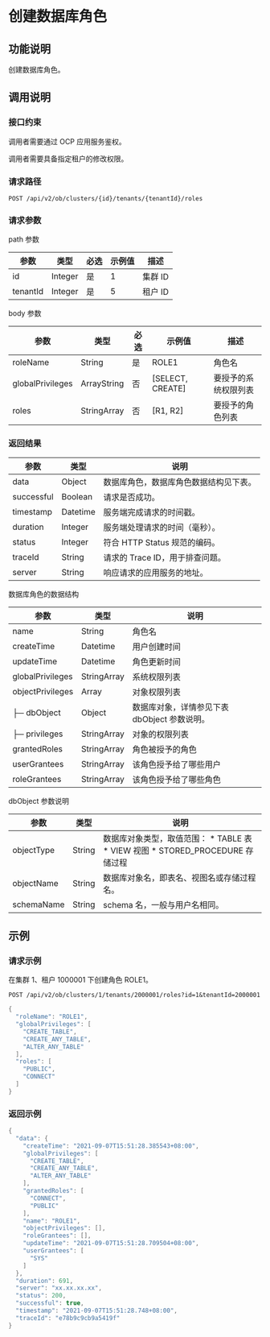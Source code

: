 创建数据库角色
============================



功能说明
-------------------------

创建数据库角色。

调用说明
-------------------------

### 接口约束

调用者需要通过 OCP 应用服务鉴权。

调用者需要具备指定租户的修改权限。

### 请求路径

`POST /api/v2/ob/clusters/{id}/tenants/{tenantId}/roles`

### 请求参数

path 参数


|    参数    |   类型    | 必选 | 示例值 |  描述   |
|----------|---------|----|-----|-------|
| id       | Integer | 是  | 1   | 集群 ID |
| tenantId | Integer | 是  | 5   | 租户 ID |



body 参数


|        参数        |     类型      | 必选 |        示例值         |     描述     |
|------------------|-------------|----|--------------------|------------|
| roleName         | String      | 是  | ROLE1              | 角色名        |
| globalPrivileges | ArrayString | 否  | \[SELECT, CREATE\] | 要授予的系统权限列表 |
| roles            | StringArray | 否  | \[R1, R2\]         | 要授予的角色列表   |





### 返回结果



|     参数     |    类型    |          说明           |
|------------|----------|-----------------------|
| data       | Object   | 数据库角色，数据库角色数据结构见下表。   |
| successful | Boolean  | 请求是否成功。               |
| timestamp  | Datetime | 服务端完成请求的时间戳。          |
| duration   | Integer  | 服务端处理请求的时间（毫秒）。       |
| status     | Integer  | 符合 HTTP Status 规范的编码。 |
| traceId    | String   | 请求的 Trace ID，用于排查问题。  |
| server     | String   | 响应请求的应用服务的地址。         |



数据库角色的数据结构


|        参数        |     类型      |             说明              |
|------------------|-------------|-----------------------------|
| name             | String      | 角色名                         |
| createTime       | Datetime    | 用户创建时间                      |
| updateTime       | Datetime    | 角色更新时间                      |
| globalPrivileges | StringArray | 系统权限列表                      |
| objectPrivileges | Array       | 对象权限列表                      |
| ├─ dbObject      | Object      | 数据库对象，详情参见下表 dbObject 参数说明。 |
| ├─ privileges    | StringArray | 对象的权限列表                     |
| grantedRoles     | StringArray | 角色被授予的角色                    |
| userGrantees     | StringArray | 该角色授予给了哪些用户                 |
| roleGrantees     | StringArray | 该角色授予给了哪些角色                 |



dbObject 参数说明


|     参数     |   类型   |                                                                                                               说明                                                                                                                |
|------------|--------|---------------------------------------------------------------------------------------------------------------------------------------------------------------------------------------------------------------------------------|
| objectType | String | 数据库对象类型，取值范围： * TABLE 表   * VIEW 视图    <!-- --> * STORED_PROCEDURE 存储过程    |
| objectName | String | 数据库对象名，即表名、视图名或存储过程名。                                                                                                                                                                                                           |
| schemaName | String | schema 名，一般与用户名相同。                                                                                                                                                                                                              |



示例
-----------------------



### 请求示例

在集群 1、租户 1000001 下创建角色 ROLE1。

`POST /api/v2/ob/clusters/1/tenants/2000001/roles?id=1&tenantId=2000001`

```java
{
  "roleName": "ROLE1",
  "globalPrivileges": [
    "CREATE_TABLE",
    "CREATE_ANY_TABLE",
    "ALTER_ANY_TABLE"
  ],
  "roles": [
    "PUBLIC",
    "CONNECT"
  ]
}
```





### 返回示例

```java
{
  "data": {
    "createTime": "2021-09-07T15:51:28.385543+08:00",
    "globalPrivileges": [
      "CREATE_TABLE",
      "CREATE_ANY_TABLE",
      "ALTER_ANY_TABLE"
    ],
    "grantedRoles": [
      "CONNECT",
      "PUBLIC"
    ],
    "name": "ROLE1",
    "objectPrivileges": [],
    "roleGrantees": [],
    "updateTime": "2021-09-07T15:51:28.709504+08:00",
    "userGrantees": [
      "SYS"
    ]
  },
  "duration": 691,
  "server": "xx.xx.xx.xx",
  "status": 200,
  "successful": true,
  "timestamp": "2021-09-07T15:51:28.748+08:00",
  "traceId": "e78b9c9cb9a5419f"
}
```
